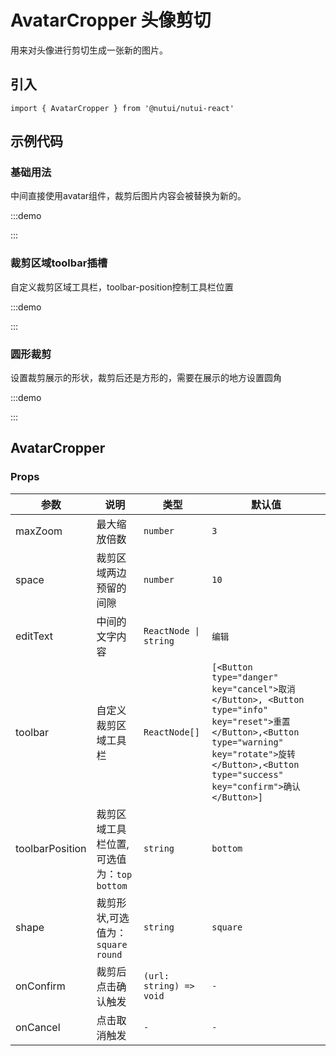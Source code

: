 # AvatarCropper 头像剪切

用来对头像进行剪切生成一张新的图片。

## 引入

```tsx
import { AvatarCropper } from '@nutui/nutui-react'
```

## 示例代码

### 基础用法

中间直接使用avatar组件，裁剪后图片内容会被替换为新的。

:::demo

<CodeBlock src='h5/demo1.tsx'></CodeBlock>

:::

### 裁剪区域toolbar插槽

自定义裁剪区域工具栏，toolbar-position控制工具栏位置

:::demo

<CodeBlock src='h5/demo2.tsx'></CodeBlock>

:::

### 圆形裁剪

设置裁剪展示的形状，裁剪后还是方形的，需要在展示的地方设置圆角

:::demo

<CodeBlock src='h5/demo3.tsx'></CodeBlock>

:::

## AvatarCropper

### Props

| 参数 | 说明 | 类型 | 默认值 |
| --- | --- | --- | --- |
| maxZoom | 最大缩放倍数 | `number` | `3` |
| space | 裁剪区域两边预留的间隙 | `number` | `10` |
| editText | 中间的文字内容 | `ReactNode \| string` | `编辑` |
| toolbar | 自定义裁剪区域工具栏 | `ReactNode[]` | `[<Button type="danger" key="cancel">取消</Button>, <Button type="info" key="reset">重置</Button>,<Button type="warning" key="rotate">旋转</Button>,<Button type="success" key="confirm">确认</Button>]` |
| toolbarPosition | 裁剪区域工具栏位置,可选值为：`top` `bottom` | `string` | `bottom` |
| shape | 裁剪形状,可选值为：`square` `round` | `string` | `square` |
| onConfirm | 裁剪后点击确认触发 | `(url: string) => void` | `-` |
| onCancel | 点击取消触发 | `-` | `-` |
